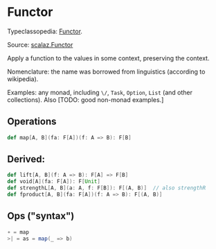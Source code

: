 # Functor

Typeclassopedia: [Functor](https://wiki.haskell.org/Typeclassopedia#Functor).

Source: [scalaz.Functor](https://github.com/scalaz/scalaz/blob/series/7.2.x/core/src/main/scala/scalaz/Functor.scala)

Apply a function to the values in some context, preserving the context.

Nomenclature: the name was borrowed from linguistics (according to wikipedia).

Examples: any monad, including `\/`, `Task`, `Option`, `List` (and other collections). Also [TODO: good non-monad examples.]

## Operations

```scala
def map[A, B](fa: F[A])(f: A => B): F[B]
```

## Derived:

```scala
def lift[A, B](f: A => B): F[A] => F[B]
def void[A](fa: F[A]): F[Unit]
def strengthL[A, B](a: A, f: F[B]): F[(A, B)]  // also strengthR
def fproduct[A, B](fa: F[A])(f: A => B): F[(A, B)]
```

## Ops ("syntax")

```scala
∘ = map
>| = as = map(_ => b)
```